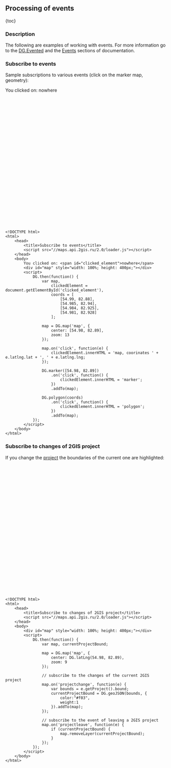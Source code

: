 ## Processing of events

{toc}

### Description

The following are examples of working with events. For more information go to the
<a href="/doc/maps/en/manual/base-classes#dgevented">DG.Evented</a> and the
<a href="/doc/maps/en/manual/base-classes#events">Events</a> sections of documentation.

### Subscribe to events

Sample subscriptions to various events (click on the marker map, geometry):

You clicked on: <span id="clicked_element">nowhere</span>
<script src="//maps.api.2gis.ru/2.0/loader.js"></script>
<div id="map" style="width: 100%; height: 400px;"></div>
<script>
    DG.then(function() {
        var map,
            clickedElement = document.getElementById('clicked_element'),
            coords = [
                [54.99, 82.88],
                [54.985, 82.94],
                [54.984, 82.925],
                [54.981, 82.928]
            ];

        map = DG.map('map', {
            center: [54.98, 82.89],
            zoom: 13
        });

        map.on('click', function(e) {
            clickedElement.innerHTML = 'map, coorinates ' + e.latlng.lat + ', ' + e.latlng.lng;
        });

        DG.marker([54.98, 82.89])
            .on('click', function() {
                clickedElement.innerHTML = 'marker';
            })
            .addTo(map);

        DG.polygon(coords)
            .on('click', function() {
                clickedElement.innerHTML = 'polygon';
            })
            .addTo(map);
    });
</script>

    <!DOCTYPE html>
    <html>
        <head>
            <title>Subscribe to events</title>
            <script src="//maps.api.2gis.ru/2.0/loader.js"></script>
        </head>
        <body>
            You clicked on: <span id="clicked_element">nowhere</span>
            <div id="map" style="width: 100%; height: 400px;"></div>
            <script>
                DG.then(function() {
                    var map,
                        clickedElement = document.getElementById('clicked_element'),
                        coords = [
                            [54.99, 82.88],
                            [54.985, 82.94],
                            [54.984, 82.925],
                            [54.981, 82.928]
                        ];

                    map = DG.map('map', {
                        center: [54.98, 82.89],
                        zoom: 13
                    });

                    map.on('click', function(e) {
                        clickedElement.innerHTML = 'map, coorinates ' + e.latlng.lat + ', ' + e.latlng.lng;
                    });

                    DG.marker([54.98, 82.89])
                        .on('click', function() {
                            clickedElement.innerHTML = 'marker';
                        })
                        .addTo(map);

                    DG.polygon(coords)
                        .on('click', function() {
                            clickedElement.innerHTML = 'polygon';
                        })
                        .addTo(map);
                });
            </script>
        </body>
    </html>

### Subscribe to changes of 2GIS project

If you change the <a href="/doc/maps/en/manual/map#map-projectdetector">project</a> the boundaries of the current one are highlighted:

<div id="map1" style="width: 100%; height: 400px;"></div>
<script>
    DG.then(function() {
        var map, currentProjectBound;

        map = DG.map('map1', {
            center: DG.latLng(54.98, 82.89),
            zoom: 9
        });

        // subscribe to the changes of the current 2GIS project
        map.on('projectchange', function(e) {
            var bounds = e.getProject().bound;
            currentProjectBound = DG.geoJSON(bounds, {
                color:"#f03",
                weight:1
            }).addTo(map);
        });

        // subscribe to the event of leaving a 2GIS proejct
        map.on('projectleave', function(e) {
            if (currentProjectBound) {
                map.removeLayer(currentProjectBound);
            }
        });
    });
</script>

    <!DOCTYPE html>
    <html>
        <head>
            <title>Subscribe to changes of 2GIS project</title>
            <script src="//maps.api.2gis.ru/2.0/loader.js"></script>
        </head>
        <body>
            <div id="map" style="width: 100%; height: 400px;"></div>
            <script>
                DG.then(function() {
                    var map, currentProjectBound;

                    map = DG.map('map', {
                        center: DG.latLng(54.98, 82.89),
                        zoom: 9
                    });

                    // subscribe to the changes of the current 2GIS project
                    map.on('projectchange', function(e) {
                        var bounds = e.getProject().bound;
                        currentProjectBound = DG.geoJSON(bounds, {
                            color:"#f03",
                            weight:1
                        }).addTo(map);
                    });

                    // subscribe to the event of leaving a 2GIS project
                    map.on('projectleave', function(e) {
                        if (currentProjectBound) {
                            map.removeLayer(currentProjectBound);
                        }
                    });
                });
            </script>
        </body>
    </html>
